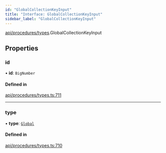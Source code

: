 ```yaml
---
id: "GlobalCollectionKeyInput"
title: "Interface: GlobalCollectionKeyInput"
sidebar_label: "GlobalCollectionKeyInput"
---
```


[api/procedures/types](../../../../../modules/API/Procedures/Types/Types.md).GlobalCollectionKeyInput

## Properties

### id

• **id**: `BigNumber`

#### Defined in

[api/procedures/types.ts:711](https://github.com/PolymeshAssociation/polymesh-sdk/blob/978e4ded6/src/api/procedures/types.ts#L711)

___

### type

• **type**: [`Global`](../../../../../enums/API/Entities/MetadataEntry/Types/MetadataType/MetadataType.md#global)

#### Defined in

[api/procedures/types.ts:710](https://github.com/PolymeshAssociation/polymesh-sdk/blob/978e4ded6/src/api/procedures/types.ts#L710)
